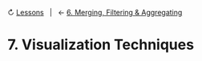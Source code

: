 ↻ [Lessons](../README.md#lessons)&nbsp;&nbsp;&nbsp;|&nbsp;&nbsp;&nbsp;← [6. Merging, Filtering & Aggregating](06-merging-filtering-aggregating-data.md)

# 7. Visualization Techniques

